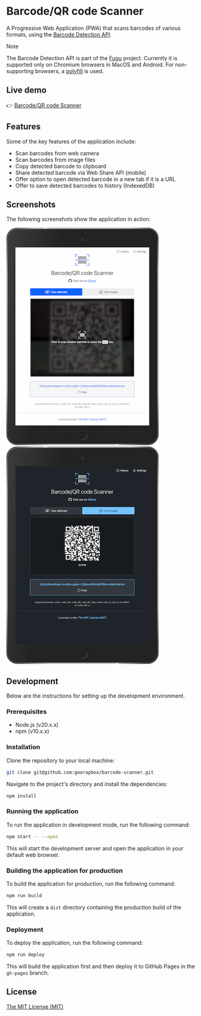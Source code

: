 # Barcode/QR code Scanner

A Progressive Web Application (PWA) that scans barcodes of various formats, using the [Barcode Detection API](https://developer.mozilla.org/docs/Web/API/Barcode_Detection_API).

> [!NOTE]
> The Barcode Detection API is part of the [Fugu](https://fugu-tracker.web.app/) project. Currently it is supported only on Chromium browsers in MacOS and Android. For non-supporting browsers, a [polyfill](https://github.com/gruhn/barcode-detector) is used.

## Live demo

👉 [Barcode/QR code Scanner](https://georapbox.github.io/barcode-scanner/)

## Features

Some of the key features of the application include:

- Scan barcodes from web camera
- Scan barcodes from image files
- Copy detected barcode to clipboard
- Share detected barcode via Web Share API (mobile)
- Offer option to open detected barcode in a new tab if it is a URL
- Offer to save detected barcodes to history (IndexedDB)

## Screenshots

The following screenshots show the application in action:

![Camera scanner screenshot](screenshots/camera-scanner.png)
![Image scanner screenshot](screenshots/image-scanner.png)

## Development

Below are the instructions for setting up the development environment.

### Prerequisites

- Node.js (v20.x.x)
- npm (v10.x.x)

### Installation

Clone the repository to your local machine:

```sh
git clone git@github.com:georapbox/barcode-scanner.git
```

Navigate to the project's directory and install the dependencies:

```sh
npm install
```

### Running the application

To run the application in development mode, run the following command:

```sh
npm start -- --open
```

This will start the development server and open the application in your default web browser.

### Building the application for production

To build the application for production, run the following command:

```sh
npm run build
```

This will create a `dist` directory containing the production build of the application.

### Deployment

To deploy the application, run the following command:

```sh
npm run deploy
```

This will build the application first and then deploy it to GitHub Pages in the `gh-pages` branch.

## License

[The MIT License (MIT)](https://georapbox.mit-license.org/@2022)
